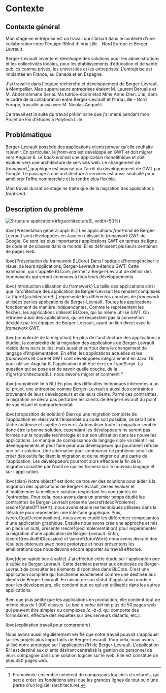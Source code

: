 # Contexte

## Contexte général

Mon stage en entreprise est un travail qui s'inscrit dans le contexte d'une collaboration entre l'équipe RMod d'Inria Lille - Nord Europe et Berger-Levrault.

Berger-Levrault invente et développe des solutions pour les administrations et les collectivités locales, pour les établissements d’éducation et de santé publics comme privés, les universités et les entreprises.
L'entreprise est implantée en France, au Canada et en Espagne.

J'ai travaillé dans l'équipe recherche et développement de Berger-Levrault à Montpellier.
Mes superviseurs entreprises étaient M. Laurent Deruelle et M. Abderrahmane Seriai.
Ma tutrice-école était Mme Anne Etien.
J'ai, dans le cadre de la collaboration entre Berger-Levrault et l'Inria Lille - Nord Europe, travaillé aussi avec M. Nicolas Anquetil.

Ce travail est la suite du travail préliminaire que j'ai mené pendant mon Projet de Fin d'Études à Polytech Lille.

## Problématique

Berger-Levrault possède des applications client/serveur qu’elle souhaite rajeunir.
En particulier, le _front-end_ est développé en GWT et doit migrer vers Angular 6.
Le _back-end_ est une application monolithique et doit évoluer vers une architecture de services web.
Le changement de _framework_[^framework] graphique est imposé par l'arrêt du développement de GWT par Google.
Le passage à une architecture à services est aussi souhaité pour améliorer l’offre commerciale et la rendre plus flexible.

Mon travail durant ce stage ne traite que de la migration des applications _front-end_.

[^framework]: Framework: ensemble cohérent de composants logiciels structurels, qui sert à créer les fondations ainsi que les grandes lignes de tout ou d’une partie d'un logiciel (architecture).

## Description du problème

![Structure application](figures/structure.png){#fig:architectureBL width=50%}

\bvc{Présentation général appli BL}
Les applications _front-end_ de Berger-Levrault sont développées en Java en utilisant le _framework_ GWT de Google.
Ce sont les plus importantes applications GWT en termes de ligne de code et de classes dans le monde.
Elles définissent plusieurs centaines de pages web.

\bvc{Présentation du framework BLCore}
Dans l'optique d'homogénéiser le visuel de leurs applications, Berger-Levrault a étendu GWT.
Cette extension, qui s'appelle BLCore, permet à Berger-Levraut de définir des composants qui seront communs à tous
    leurs développements.

\bvc{Introduction utilisation du framework}
La taille des applications ainsi que l'architecture des application de Berger-Levrault les rendent complexes
La \figref{architectureBL} représente les différentes couches de _framework_ utilisées par les applications de Berger-Levrault.
Toutes les applications fonctionnent de manière indépendantes.
Comme le représentent les flèches, les applications utilisent BLCore, qui lui même utilise GWT.
On retrouve aussi des applications, qui ne respectent pas la convention décidée par les équipes de Berger-Levrault,
    ayant un lien direct avec le _framework_ GWT.

\bvc{complexité de la migration}
En plus de l'architecture des applications à étudier,
    la complexité de la migration des applications de Berger-Levrault réside dans
    leurs tailles, mais aussi et surtout dans le changement de langage d'implémentation.
En effet, les applications actuelles et les _frameworks_ BLCore et GWT sont développées intégralement en Java.
Or, pour utiliser Angular 6, l'application doit être écrit en TypeScript.
La question qui se pose est de savoir quelle couche, de la \figref{architectureBL}, nous devons migrer et comment ?

\bvc{compléxité lié à BL}
En plus des difficultés techniques inhérentes à un tel projet, une entreprise comme Berger-Levrault a aussi
    des contraintes provenant de leurs développeurs et de leurs clients.
Parmi ces contraintes, la migration ne devra pas perturber les clients de Berger-Levrault du point de vue visuel et comportemental.

\bvc{proposition de solution}
Bien qu'une migration complète de l'application en réécrivant l'ensemble du code soit possible,
    ce serait une tâche coûteuse et sujette à erreurs.
Automatiser toute la migration semble donc être la bonne solution, cependant les développeurs
    ne seront pas formés sur la nouvelle technologie et sur son utilisation dans les nouvelles applications.
Le manque de connaissance du langage cible va ralentir les développements et peut faire peur aux développeurs
    qui pourraient refuser une telle solution.
Une alternative pour contourner ce problème serait de créer des outils facilitant la migration et de ne migrer qu'une partie de l'application.
Les développeurs pourront alors effectuer la fin de la migration assistée par l'outil ce qui les formera sur le nouveau langage et sur l'application.

\bvc{plan}
Notre objectif est donc de trouver des solutions pour aider à la migration des applications de Berger-Levrault,
    de les évaluer et d'implémenter la meilleure solution respectant les contraintes de l'entreprise.
Pour cela, nous avons dans un premier temps étudié les contraintes de Berger-Levrault présenté \secref{descProbleme}.
\secref{stateOfTheArt}, nous avons étudié les techniques utilisées dans la litérature pour représenter une interface graphique.
Puis, \secref{guiDecomposition}, nous avons étudié les différentes composantes d'une application graphique.
Ensuite nous avons crée une approche et mis en place un outil, présenté \secref{secImplementation} pour expérimenter la migration d'une application de Berger-Levrault.
Enfin, \secref{resultatEtDicussion} et \secref{futurWork} nous avons discuté des résultats obtenues avec notre prototype et nous présentons
    les améliorations que nous devons encore apporter au travail effectué.

\bvc{desc rapide bac à sable}
J'ai effectué cette étude sur l'application _bac à sable_ de Berger-Levrault.
Cette dernière permet aux employés de Berger-Levrault de consulter les éléments disponibles dans BLCore.
C'est une application complète qui fonctionne exactement comme une destinée aux clients de Berger-Levrault.
En raison de son statut d'application modèle pour les développeurs,
    elle contient tout ce qui est utilisable dans les autres applications.

Bien que plus petite que les applications en production, elle contient tout de même plus de 1 000 classes.
Le _bac à sable_ définit plus de 50 pages web
    qui peuvent être simples ou complexes (_c.-à-d._ qui comporte des formulaires, effectue des requêtes sur des serveurs distants, etc.).

\bvc{explication travail pour comprendre}

Nous avons aussi régulièrement vérifié que notre travail pouvait s'appliquer sur les projets plus importants de Berger-Levrault.
Pour cela, nous avons utilisé notre prototype sur l'application _RH_ de Berger-Levrault.
L'application _RH_ est destiné aux clients désirant centralisé la gestion du personnel
    de leurs compagnie dans une solution logiciel sur le web.
Elle est constitué de plus 450 pages web.